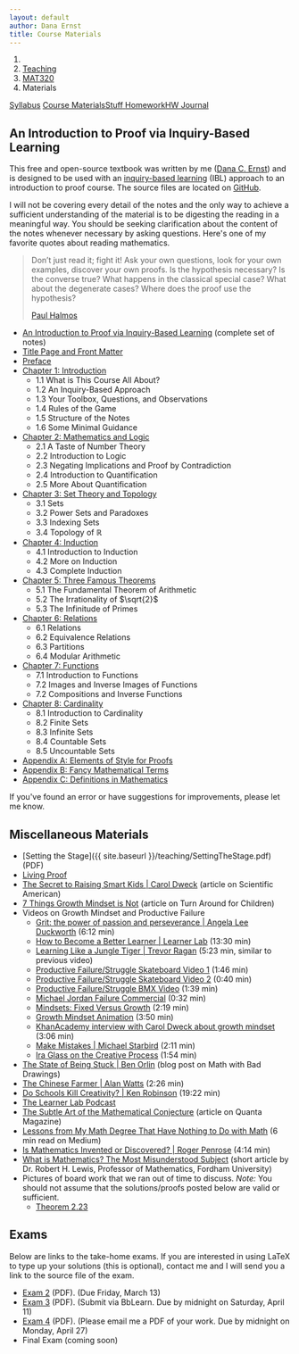 ```yaml
---
layout: default
author: Dana Ernst
title: Course Materials
---
```


<ol class="breadcrumb">
  <li><a href="/"><i class="fa fa-home"></i></a></li>
  <li><a href="/teaching/">Teaching</a></li>
  <li><a href="/teaching/mat320s20">MAT320</a></li>
  <li class="active">Materials</li>
</ol>

<div class="row">
<div class="col-xs-12">
<div class="btn-group btn-group-justified">
<a class="btn btn-default btn-success" href="{{site.baseurl}}/teaching/mat320s20/syllabus/">Syllabus</a>
<a class="btn btn-default btn-primary" href="{{site.baseurl}}/teaching/mat320s20/materials/">
<span class="hidden-xs">Course Materials</span><span class="visible-xs">Stuff</span>
</a>
<a class="btn btn-default btn-warning" href="{{site.baseurl}}/teaching/mat320s20/homework/">
<span class="hidden-xs">Homework</span><span class="visible-xs">HW</span>
</a>
<a class="btn btn-default btn-info" href="{{site.baseurl}}/teaching/mat320s20/journal/">Journal</a>
</div>
</div>
</div>

## An Introduction to Proof via Inquiry-Based Learning ##

This free and open-source textbook was written by me ([Dana C. Ernst](http://danaernst.com)) and is designed to be used with an [inquiry-based learning](http://maamathedmatters.blogspot.com/2013/05/what-heck-is-ibl.html) (IBL) approach to an introduction to proof course. The source files are located on [GitHub](https://github.com/dcernst/IBL-IntroToProof).

I will not be covering every detail of the notes and the only way to achieve a sufficient understanding of the material is to be digesting the reading in a meaningful way.  You should be seeking clarification about the content of the notes whenever necessary by asking questions.  Here's one of my favorite quotes about reading mathematics.

<blockquote>
  <p>Don’t just read it; fight it! Ask your own questions, look for your own examples, discover your own proofs. Is the hypothesis necessary? Is the converse true? What happens in the classical special case? What about the degenerate cases? Where does the proof use the hypothesis?</p>
  <footer><a href="http://en.wikipedia.org/wiki/Paul_Halmos">Paul Halmos</a></footer>
</blockquote>

<!-- The notes will be released incrementally. Each link below is to a PDF file.  -->

- [An Introduction to Proof via Inquiry-Based Learning]({{site.baseurl}}/teaching/mat320s20/IntroToProof.pdf) (complete set of notes)
- [Title Page and Front Matter]({{site.baseurl}}/teaching/mat320s20/FrontMatter.pdf)
- [Preface]({{site.baseurl}}/teaching/mat320s20/Preface.pdf)
- [Chapter 1: Introduction]({{site.baseurl}}/teaching/mat320s20/Introduction.pdf)
    - 1.1 What is This Course All About?
    - 1.2 An Inquiry-Based Approach
    - 1.3 Your Toolbox, Questions, and Observations
    - 1.4 Rules of the Game
    - 1.5 Structure of the Notes
    - 1.6 Some Minimal Guidance
- [Chapter 2: Mathematics and Logic]({{site.baseurl}}/teaching/mat320s20/MathAndLogic.pdf)
    - 2.1 A Taste of Number Theory
    - 2.2 Introduction to Logic
    - 2.3 Negating Implications and Proof by Contradiction
    - 2.4 Introduction to Quantification
    - 2.5 More About Quantification
- [Chapter 3: Set Theory and Topology]({{site.baseurl}}/teaching/mat320s20/IntroSetTheoryTopology.pdf)
    - 3.1 Sets
    - 3.2 Power Sets and Paradoxes
    - 3.3 Indexing Sets
    - 3.4 Topology of $\mathbb{R}$
- [Chapter 4: Induction]({{site.baseurl}}/teaching/mat320s20/Induction.pdf)
    - 4.1 Introduction to Induction
    - 4.2 More on Induction
    - 4.3 Complete Induction
- [Chapter 5: Three Famous Theorems]({{site.baseurl}}/teaching/mat320s20/ThreeFamousTheorems.pdf)
    - 5.1 The Fundamental Theorem of Arithmetic
    - 5.2 The Irrationality of $\sqrt{2}$
    - 5.3 The Infinitude of Primes
- [Chapter 6: Relations]({{site.baseurl}}/teaching/mat320s20/Relations.pdf)
    - 6.1 Relations
    - 6.2 Equivalence Relations
    - 6.3 Partitions
    - 6.4 Modular Arithmetic
    <!-- - 6.4 Order Relations -->
- [Chapter 7: Functions]({{site.baseurl}}/teaching/mat320s20/Functions.pdf)
    - 7.1 Introduction to Functions
    - 7.2 Images and Inverse Images of Functions
    - 7.2 Compositions and Inverse Functions
- [Chapter 8: Cardinality]({{site.baseurl}}/teaching/mat320s20/Cardinality.pdf)
    - 8.1 Introduction to Cardinality
    - 8.2 Finite Sets
    - 8.3 Infinite Sets
    - 8.4 Countable Sets
    - 8.5 Uncountable Sets
- [Appendix A: Elements of Style for Proofs]({{site.baseurl}}/teaching/mat320s20/ElementsOfStyle.pdf)
- [Appendix B: Fancy Mathematical Terms]({{site.baseurl}}/teaching/mat320s20/FancyMathematicalTerms.pdf)
- [Appendix C: Definitions in Mathematics]({{site.baseurl}}/teaching/mat320s20/Definitions.pdf)

If you've found an error or have suggestions for improvements, please let me know.

## Miscellaneous Materials ##
<!-- - [Student Contract]({{ site.baseurl }}/teaching/StudentContract.pdf) (PDF) -->
- [Setting the Stage]({{ site.baseurl }}/teaching/SettingTheStage.pdf) (PDF)
- [Living Proof]({{site.baseurl}}/teaching/LivingProof.pdf)
- [The Secret to Raising Smart Kids &#124; Carol Dweck](https://www.scientificamerican.com/article/the-secret-to-raising-smart-kids1/) (article on Scientific American)
- [7 Things Growth Mindset is Not](https://www.turnaroundusa.org/7-things-growth-mindset-is-not/) (article on Turn Around for Children)
- Videos on Growth Mindset and Productive Failure
    - [Grit: the power of passion and perseverance &#124; Angela Lee Duckworth](https://www.youtube.com/watch?v=H14bBuluwB8) (6:12 min)
    - [How to Become a Better Learner &#124; Learner Lab](https://thelearnerlab.com/portfolio/learning-like-a-jungle-tiger/) (13:30 min)
    - [Learning Like a Jungle Tiger &#124; Trevor Ragan](https://www.youtube.com/watch?v=muoVtDjjonM&feature=youtu.be) (5:23 min, similar to previous video)
    - [Productive Failure/Struggle Skateboard Video 1](https://www.youtube.com/watch?time_continue=98&v=1QSocgE3yFY) (1:46 min)
    - [Productive Failure/Struggle Skateboard Video 2](https://www.instagram.com/p/BzKyyLchuve/) (0:40 min)
    - [Productive Failure/Struggle BMX Video](https://www.youtube.com/watch?v=9brnDOVJWnw) (1:39 min)
    - [Michael Jordan Failure Commercial](https://www.youtube.com/watch?v=JA7G7AV-LT8) (0:32 min)
    - [Mindsets: Fixed Versus Growth](https://www.youtube.com/watch?v=M1CHPnZfFmU) (2:19 min)
    - [Growth Mindset Animation](https://www.youtube.com/watch?v=-_oqghnxBmY) (3:50 min)
    - [KhanAcademy interview with Carol Dweck about growth mindset](https://www.youtube.com/watch?time_continue=1&v=wh0OS4MrN3E) (3:06 min)
    - [Make Mistakes &#124; Michael Starbird](https://www.youtube.com/watch?v=2yYQ-1X2ocU) (2:11 min)
    - [Ira Glass on the Creative Process](https://www.youtube.com/watch?v=PbC4gqZGPSY&feature=youtu.be) (1:54 min)
- [The State of Being Stuck &#124; Ben Orlin](https://mathwithbaddrawings.com/2017/09/20/the-state-of-being-stuck/) (blog post on Math with Bad Drawings)
- [The Chinese Farmer &#124; Alan Watts](https://www.youtube.com/watch?feature=share&v=eJShr4VdvxQ&app=desktop) (2:26 min)
- [Do Schools Kill Creativity? &#124; Ken Robinson](https://www.ted.com/talks/ken_robinson_says_schools_kill_creativity?language=en) (19:22 min)
- [The Learner Lab Podcast](https://thelearnerlab.com/podcast/)
- [The Subtle Art of the Mathematical Conjecture](https://www.quantamagazine.org/the-subtle-art-of-the-mathematical-conjecture-20190507/) (article on Quanta Magazine)
- [Lessons from My Math Degree That Have Nothing to Do with Math](https://medium.com/s/story/6-life-lessons-from-my-math-degree-that-have-nothing-to-do-with-math-d38aba90edfe) (6 min read on Medium)
- [Is Mathematics Invented or Discovered? &#124; Roger Penrose](https://www.youtube.com/watch?v=TKlPj_qGIt8) (4:14 min)
- [What is Mathematics? The Most Misunderstood Subject](https://www.fordham.edu/info/20603/what_math) (short article by Dr. Robert H. Lewis, Professor of Mathematics, Fordham University)
- Pictures of board work that we ran out of time to discuss. *Note:* You should not assume that the solutions/proofs posted below are valid or sufficient.
    - [Theorem 2.23]({{site.baseurl}}/teaching/mat320s20/Theorem2.23.jpg)

## Exams
Below are links to the take-home exams. If you are interested in using LaTeX to type up your solutions (this is optional), contact me and I will send you a link to the source file of the exam.

- [Exam 2]({{site.baseurl}}/teaching/mat320s20/320Exam2.pdf) (PDF). (Due Friday, March 13)
- [Exam 3]({{site.baseurl}}/teaching/mat320s20/320Exam3.pdf) (PDF). (Submit via BbLearn. Due by midnight on Saturday, April 11)
- [Exam 4]({{site.baseurl}}/teaching/mat320s20/320Exam4.pdf) (PDF). (Please email me a PDF of your work. Due by midnight on Monday, April 27)
- Final Exam (coming soon)
